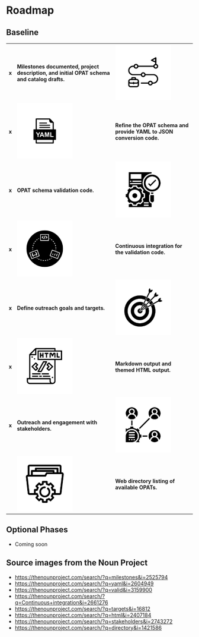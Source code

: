 # Roadmap

## Baseline

<table style="font-weight:bold;">
  <tr><td> x </td><td> Milestones documented, project description, and initial OPAT schema and catalog drafts. </td><td> <img src="/docs/images/noun_milestone_2525794.png" alt="Milestones" width="150"/> </td></tr>
  <tr><td> x </td><td> <img src="/docs/images/noun_yaml file document icon_2604949.png" alt="YAML File" width="150"/> </td><td> Refine the OPAT schema and provide YAML to JSON conversion code.  </td></tr>
  <tr><td> x </td><td> OPAT schema validation code. </td><td> <img src="/docs/images/noun_construct validity_3159900.png" alt="Validated File" width="150"/>  </td></tr>
  <tr><td> x </td><td> <img src="/docs/images/noun_continuous deployment_2661276.png" alt="Continuous Integreation" width="150"/> </td><td> Continuous integration for the validation code.  </td></tr>
  <tr><td> x </td><td> Define outreach goals and targets. </td><td> <img src="/docs/images/noun_Target_16812.png" alt="Targets" width="150"/> </td></tr>
  <tr><td> x </td><td> <img src="/docs/images/noun_html_2407184.png" alt="Markdown" width="150"/> </td><td> Markdown output and themed HTML output. </td></tr>
  <tr><td> x </td><td> Outreach and engagement with stakeholders. </td><td> <img src="/docs/images/noun_Stakeholders_2743272.png" alt="Stakeholders" width="150"/>  </td></tr>
  <tr><td>   </td><td> <img src="/docs/images/noun_directory_1421586.png" alt="Directory tool" width="150"/> </td><td> Web directory listing of available OPATs. </td></tr>
</table>

## Optional Phases

- Coming soon

## Source images from the Noun Project

- https://thenounproject.com/search/?q=milestones&i=2525794
- https://thenounproject.com/search/?q=yaml&i=2604949
- https://thenounproject.com/search/?q=valid&i=3159900
- https://thenounproject.com/search/?q=Continuous+integration&i=2661276
- https://thenounproject.com/search/?q=targets&i=16812
- https://thenounproject.com/search/?q=html&i=2407184
- https://thenounproject.com/search/?q=stakeholders&i=2743272
- https://thenounproject.com/search/?q=directory&i=1421586
